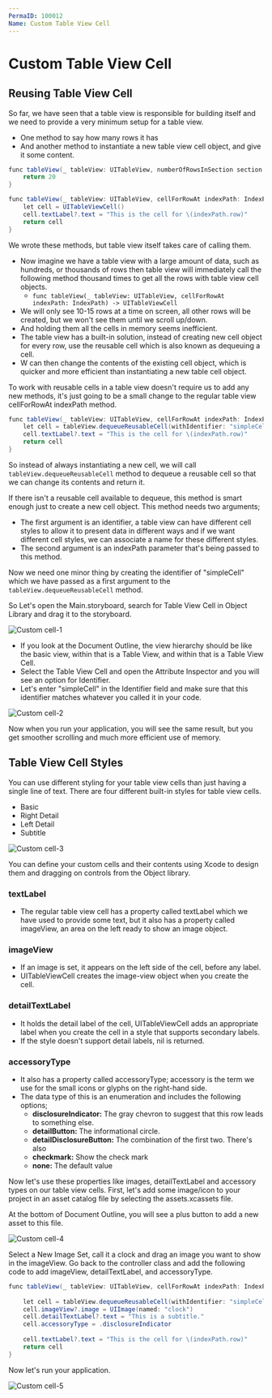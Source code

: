 ```yaml
---
PermaID: 100012
Name: Custom Table View Cell
---
```


# Custom Table View Cell

## Reusing Table View Cell

So far, we have seen that a table view is responsible for building itself and we need to provide a very minimum setup for a table view.

 - One method to say how many rows it has
 - And another method to instantiate a new table view cell object, and give it some content.

```csharp
func tableView(_ tableView: UITableView, numberOfRowsInSection section: Int) -> Int {
    return 20
}

func tableView(_ tableView: UITableView, cellForRowAt indexPath: IndexPath) -> UITableViewCell {        
    let cell = UITableViewCell()       
    cell.textLabel?.text = "This is the cell for \(indexPath.row)"
    return cell
}
```

We wrote these methods, but table view itself takes care of calling them. 

 - Now imagine we have a table view with a large amount of data, such as hundreds, or thousands of rows then table view will immediately call the following method thousand times to get all the rows with table view cell objects.
   - `func tableView(_ tableView: UITableView, cellForRowAt indexPath: IndexPath) -> UITableViewCell` 
 - We will only see 10-15 rows at a time on screen, all other rows will be created, but we won't see them until we scroll up/down. 
 - And holding them all the cells in memory seems inefficient.
 - The table view has a built-in solution, instead of creating new cell object for every row, use the reusable cell which is also known as dequeuing a cell.
 - W can then change the contents of the existing cell object, which is quicker and more efficient than instantiating a new table cell object.

To work with reusable cells in a table view doesn't require us to add any new methods, it's just going to be a small change to the regular table view cellForRowAt indexPath method. 

```csharp
func tableView(_ tableView: UITableView, cellForRowAt indexPath: IndexPath) -> UITableViewCell {
    let cell = tableView.dequeueReusableCell(withIdentifier: "simpleCell", for: indexPath)        
    cell.textLabel?.text = "This is the cell for \(indexPath.row)"
    return cell
}
```

So instead of always instantiating a new cell, we will call `tableView.dequeueReusableCell` method to dequeue a reusable cell so that we can change its contents and return it. 

If there isn't a reusable cell available to dequeue, this method is smart enough just to create a new cell object. This method needs two arguments; 

 - The first argument is an identifier, a table view can have different cell styles to allow it to present data in different ways and if we want different cell styles, we can associate a name for these different styles. 
 - The second argument is an indexPath parameter that's being passed to this method.

Now we need one minor thing by creating the identifier of "simpleCell" which we have passed as a first argument to the `tableView.dequeueReusableCell` method. 

So Let's open the Main.storyboard, search for Table View Cell in Object Library and drag it to the storyboard.

<img src="images/custom-cell1.png" alt="Custom cell-1">

 - If you look at the Document Outline, the view hierarchy should be like the basic view, within that is a Table View, and within that is a Table View Cell. 
 - Select the Table View Cell and open the Attribute Inspector and you will see an option for Identifier. 
 - Let's enter "simpleCell" in the Identifier field and make sure that this identifier matches whatever you called it in your code.

<img src="images/custom-cell2.png" alt="Custom cell-2">

Now when you run your application, you will see the same result, but you get smoother scrolling and much more efficient use of memory.

## Table View Cell Styles

You can use different styling for your table view cells than just having a single line of text. There are four different built-in styles for table view cells.

 - Basic
 - Right Detail
 - Left Detail
 - Subtitle

<img src="images/custom-cell3.png" alt="Custom cell-3">

You can define your custom cells and their contents using Xcode to design them and dragging on controls from the Object library. 

### textLabel

 - The regular table view cell has a property called textLabel which we have used to provide some text, but it also has a property called imageView, an area on the left ready to show an image object. 

### imageView

 - If an image is set, it appears on the left side of the cell, before any label.
 - UITableViewCell creates the image-view object when you create the cell.

### detailTextLabel

 - It holds the detail label of the cell, UITableViewCell adds an appropriate label when you create the cell in a style that supports secondary labels. 
 - If the style doesn't support detail labels, nil is returned.

### accessoryType

 - It also has a property called accessoryType; accessory is the term we use for the small icons or glyphs on the right-hand side. 
 - The data type of this is an enumeration and includes the following options;
   - **disclosureIndicator:** The gray chevron to suggest that this row leads to something else. 
   - **detailButton:** The informational circle. 
   - **detailDisclosureButton:** The combination of the first two. There's also    
   - **checkmark:**  Show the check mark
   - **none:** The default value

Now let's use these properties like images, detailTextLabel and accessory types on our table view cells. First, let's add some image/icon to your project in an asset catalog file by selecting the assets.xcassets file. 

At the bottom of Document Outline, you will see a plus button to add a new asset to this file. 

<img src="images/custom-cell4.png" alt="Custom cell-4">

Select a New Image Set, call it a clock and drag an image you want to show in the imageView. Go back to the controller class and add the following code to add imageView, detailTextLabel, and accessoryType. 

```csharp
func tableView(_ tableView: UITableView, cellForRowAt indexPath: IndexPath) -> UITableViewCell {
    
    let cell = tableView.dequeueReusableCell(withIdentifier: "simpleCell", for: indexPath)
    cell.imageView?.image = UIImage(named: "clock")
    cell.detailTextLabel?.text = "This is a subtitle."
    cell.accessoryType = .disclosureIndicator
    
    cell.textLabel?.text = "This is the cell for \(indexPath.row)"
    return cell
}
```

Now let's run your application.

<img src="images/custom-cell5.png" alt="Custom cell-5">
